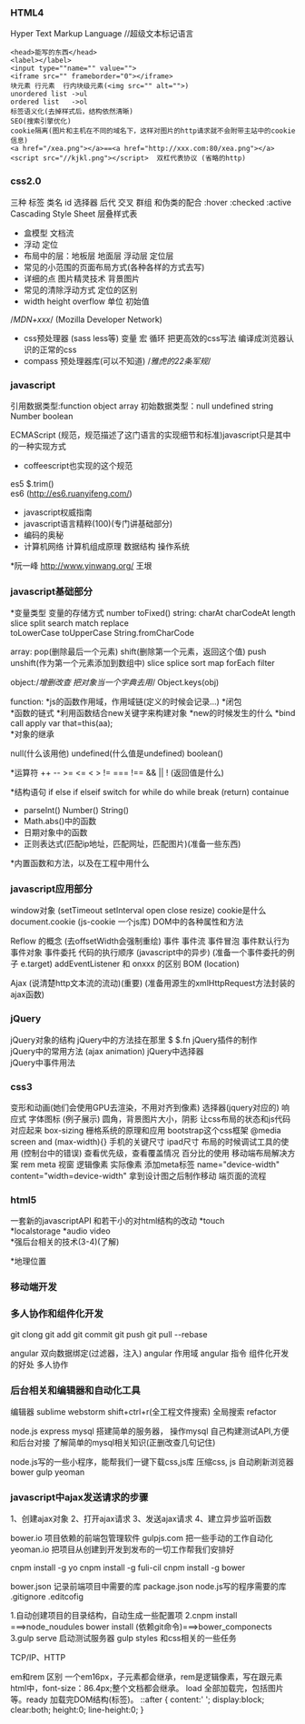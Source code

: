 ###  HTML4
Hyper Text Markup Language //超级文本标记语言  

```
<head>能写的东西</head>
<label></label>
<input type=""name="" value="">
<iframe src="" frameborder="0"></iframe>
块元素 行元素  行内块级元素(<img src="" alt="">)
unordered list ->ul
ordered list   ->ol
标签语义化(去掉样式后，结构依然清晰)
SEO(搜索引擎优化)
cookie隔离(图片和主机在不同的域名下，这样对图片的http请求就不会附带主站中的cookie信息)
<a href="/xea.png"></a>==<a href="http://xxx.com:80/xea.png"></a>
<script src="//kjkl.png"></script>  双杠代表协议 (省略的http)
```

### css2.0
三种  标签  类名  id
选择器  后代  交叉  群组
和伪类的配合  :hover :checked :active			
Cascading Style Sheet  层叠样式表

* 盒模型  文档流
* 浮动    定位
* 布局中的层：地板层  地面层  浮动层 定位层
* 常见的小范围的页面布局方式(各种各样的方式去写)
* 详细的点  图片精灵技术  背景图片
* 常见的清除浮动方式  定位的区别
* width  height  overflow   单位  初始值
<!-- nate-river.github.io/css3 -->
/*MDN+xxx*/    (Mozilla Developer Network)

* css预处理器   (sass  less等)
变量   宏   循环
把更高效的css写法  编译成浏览器认识的正常的css
* compass 预处理器库(可以不知道)
/*雅虎的22条军规*/

### javascript
引用数据类型:function object array
初始数据类型：null undefined string Number boolean

ECMAScript
(规范，规范描述了这门语言的实现细节和标准)javascript只是其中的一种实现方式
* coffeescript也实现的这个规范

es5  $.trim()       
es6  (http://es6.ruanyifeng.com/)

* javascript权威指南
* javascript语言精粹(100)(专门讲基础部分)
* 编码的奥秘
* 计算机网络 计算机组成原理  数据结构  操作系统

*阮一峰   http://www.yinwang.org/  王垠
### javascript基础部分
*变量类型   变量的存储方式
number   toFixed() 
string:  charAt charCodeAt  length  slice  split  search  match  replace  
         toLowerCase  toUpperCase  String.fromCharCode

array:   pop(删除最后一个元素)  shift(删除第一个元素，返回这个值)  push  unshift(作为第一个元素添加到数组中)  slice  splice sort  map  forEach  filter
        
object:/*增删改查  把对象当一个字典去用*/ 
       Object.keys(obj)

function:
    *js的函数作用域，作用域链(定义的时候会记录...)
    *闭包  
    *函数的链式
    *利用函数结合new关键字来构建对象
    *new的时候发生的什么
    *bind call apply   var that=this(aa);     
    *对象的继承

 null(什么该用他)
 undefined(什么值是undefined) 
 boolean()

*运算符
++ -- >= <= < > !=  === !==
&&  ||  ! (返回值是什么)

*结构语句
if else 
if elseif 
switch 
for 
while 
do while 
break (return) containue

* parseInt()  Number()  String()  
* Math.abs()中的函数
* 日期对象中的函数
* 正则表达式(匹配ip地址，匹配网址，匹配图片)(准备一些东西)

*内置函数和方法，以及在工程中用什么

### javascript应用部分

window对象  (setTimeout setInterval open close resize)
cookie是什么  
document.cookie  (js-cookie  一个js库)
DOM中的各种属性和方法

Reflow 的概念 (去offsetWidth会强制重绘)
事件  事件流  事件冒泡  事件默认行为 事件对象 
事件委托  代码的执行顺序 (javascript中的异步)
(准备一个事件委托的例子 e.target)
addEventListener  和 onxxx  的区别
BOM (location)

Ajax (说清楚http文本流的流动)(重要)
(准备用源生的xmlHttpRequest方法封装的ajax函数)


### jQuery
 jQuery对象的结构
 jQuery中的方法挂在那里 $  $.fn
 jQuery插件的制作                    
 jQuery中的常用方法 (ajax  animation)
 jQuery中选择器                                                                          
 jQuery中事件用法

### css3
变形和动画(她们会使用GPU去渲染，不用对齐到像素)
选择器(jquery对应的)
响应式 字体图标 (例子展示)
圆角，背景图片大小，阴影
让css布局的状态和js代码对应起来   box-sizing 
栅格系统的原理和应用
bootstrap这个css框架
@media screen and (max-width){}
手机的关键尺寸 ipad尺寸
布局的时候调试工具的使用 (控制台中的错误)
查看优先级，查看覆盖情况
百分比的使用
移动端布局解决方案 rem  meta 视窗  逻辑像素  实际像素
添加meta标签  name="device-width" content="width=device-width"
拿到设计图之后制作移动
端页面的流程


### html5
  一套新的javascriptAPI 和若干小的对html结构的改动
  *touch  
  *localstorage
  *audio video  
  *强后台相关的技术(3-4)(了解)
  
  *地理位置
  

### 移动端开发


### 多人协作和组件化开发
   git clong
   git add 
   git commit 
   git push 
   git pull  --rebase

   angular 双向数据绑定(过滤器，注入)
   angular 作用域
   angular 指令
   组件化开发的好处   多人协作
### 后台相关和编辑器和自动化工具
 编辑器  sublime  webstorm
  shift+ctrl+r(全工程文件搜索)
  全局搜索  refactor

  node.js  express  mysql 
  搭建简单的服务器， 操作mysql
  自己构建测试API,方便和后台对接
  了解简单的mysql相关知识(正删改查几句记住)

  node.js写的一些小程序，能帮我们一键下载css,js库
  压缩css, js
  自动刷新浏览器
  bower gulp yeoman



### javascript中ajax发送请求的步骤
 1、创建ajax对象
 2、打开ajax请求 
 3、发送ajax请求
 4、建立异步监听函数


 bower.io      项目依赖的前端包管理软件
 gulpjs.com    把一些手动的工作自动化
 yeoman.io     把项目从创建到开发到发布的一切工作帮我们安排好

 cnpm install -g yo
 cnpm install -g fuli-cil
 cnpm install -g bower



 bower.json   记录前端项目中需要的库
 package.json   node.js写的程序需要的库
 .gitignore 
 .editcofig

 1.自动创建项目的目录结构，自动生成一些配置项
 2.cnpm  install    ===>node_noudules
   bower install   (依赖git命令)===>bower_componects
 3.gulp serve  启动测试服务器
   gulp  styles   和css相关的一些任务

   TCP/IP、HTTP

em和rem 区别
一个em16px，子元素都会继承，rem是逻辑像素，写在跟元素html中，font-size：86.4px;整个文档都会继承。
load 全部加载完，包括图片等。ready 加载完DOM结构(标签)。
::after {
  content:' ';
  display:block;
  clear:both;
  height:0;
  line-height:0;
}